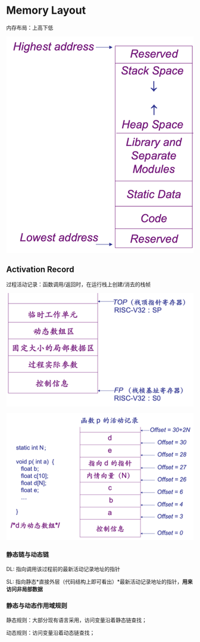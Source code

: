 # Memory Layout

内存布局：上高下低

![image-20220101135529092](layout.assets/image-20220101135529092.png)

## Activation Record

过程活动记录：函数调用/返回时，在运行栈上创建/消去的栈帧

![image-20220101140038874](layout.assets/image-20220101140038874.png)

![image-20220101140202072](layout.assets/image-20220101140202072.png)

### 静态链与动态链

DL: 指向调用该过程前的最新活动记录地址的指针

SL: 指向静态*直接外层（代码结构上即可看出）*最新活动记录地址的指针，**用来访问非局部数据**

### 静态与动态作用域规则

静态规则：大部分现有语言采用，访问变量沿着静态链查找；

动态规则：访问变量沿着动态链查找；

